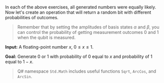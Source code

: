 In each of the above exercises, all generated numbers were equally likely. Now let's create an operation that will return a random bit with different probabilities of outcomes. 

> Remember that by setting the amplitudes of basis states $\alpha$ and $\beta$, you can control the probability of getting measurement outcomes $0$ and $1$ when the qubit is measured.

**Input:** 
A floating-point number $x$, $0 \le x \le 1$. 

**Goal:** Generate $0$ or $1$ with probability of $0$ equal to $x$ and probability of $1$ equal to $1 - x$.

> Q# namespace `Std.Math` includes useful functions `Sqrt`, `ArcCos`, and `ArcSin`.
